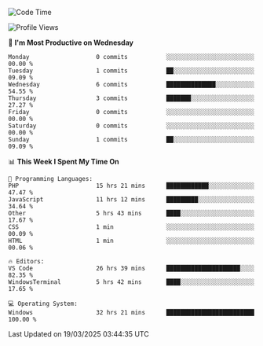 <!--START_SECTION:waka-->
![Code Time](http://img.shields.io/badge/Code%20Time-4%2C376%20hrs%2015%20mins-blue)

![Profile Views](http://img.shields.io/badge/Profile%20Views-0-blue)

📅 **I'm Most Productive on Wednesday** 

```text
Monday                   0 commits           ░░░░░░░░░░░░░░░░░░░░░░░░░   00.00 % 
Tuesday                  1 commits           ██░░░░░░░░░░░░░░░░░░░░░░░   09.09 % 
Wednesday                6 commits           ██████████████░░░░░░░░░░░   54.55 % 
Thursday                 3 commits           ███████░░░░░░░░░░░░░░░░░░   27.27 % 
Friday                   0 commits           ░░░░░░░░░░░░░░░░░░░░░░░░░   00.00 % 
Saturday                 0 commits           ░░░░░░░░░░░░░░░░░░░░░░░░░   00.00 % 
Sunday                   1 commits           ██░░░░░░░░░░░░░░░░░░░░░░░   09.09 % 
```


📊 **This Week I Spent My Time On** 

```text
💬 Programming Languages: 
PHP                      15 hrs 21 mins      ████████████░░░░░░░░░░░░░   47.47 % 
JavaScript               11 hrs 12 mins      █████████░░░░░░░░░░░░░░░░   34.64 % 
Other                    5 hrs 43 mins       ████░░░░░░░░░░░░░░░░░░░░░   17.67 % 
CSS                      1 min               ░░░░░░░░░░░░░░░░░░░░░░░░░   00.09 % 
HTML                     1 min               ░░░░░░░░░░░░░░░░░░░░░░░░░   00.06 % 

🔥 Editors: 
VS Code                  26 hrs 39 mins      █████████████████████░░░░   82.35 % 
WindowsTerminal          5 hrs 42 mins       ████░░░░░░░░░░░░░░░░░░░░░   17.65 % 

💻 Operating System: 
Windows                  32 hrs 21 mins      █████████████████████████   100.00 % 
```


 Last Updated on 19/03/2025 03:44:35 UTC
<!--END_SECTION:waka-->
